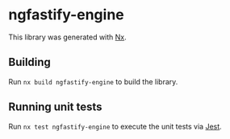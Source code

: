 # ngfastify-engine

This library was generated with [Nx](https://nx.dev).

## Building

Run `nx build ngfastify-engine` to build the library.

## Running unit tests

Run `nx test ngfastify-engine` to execute the unit tests via [Jest](https://jestjs.io).
